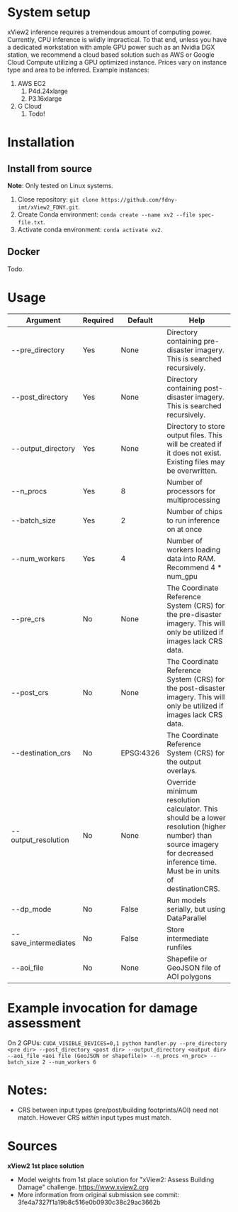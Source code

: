 # System setup
xView2 inference requires a tremendous amount of computing power. Currently, CPU inference is wildly 
impractical. To that end, unless you have a dedicated workstation with ample GPU power such as an Nvidia DGX station,
we recommend a cloud based solution such as AWS or Google Cloud Compute utilizing a GPU optimized instance. Prices vary
on instance type and area to be inferred. Example instances:
1. AWS EC2
    1. P4d.24xlarge
    2. P3.16xlarge
2. G Cloud
    1. Todo!

# Installation
## Install from source
**Note**: Only tested on Linux systems.
1. Close repository: `git clone https://github.com/fdny-imt/xView2_FDNY.git`.
2. Create Conda environment: `conda create --name xv2 --file spec-file.txt`.
3. Activate conda environment: `conda activate xv2`.
## Docker
Todo.

# Usage
|Argument|Required|Default|Help
|---|---|---|---|
|--pre_directory|Yes|None|Directory containing pre-disaster imagery. This is searched recursively.|
|--post_directory|Yes|None|Directory containing post-disaster imagery. This is searched recursively.|
|--output_directory|Yes|None|Directory to store output files. This will be created if it does not exist. Existing files may be overwritten.|
|--n_procs|Yes|8|Number of processors for multiprocessing|
|--batch_size|Yes|2|Number of chips to run inference on at once|
|--num_workers|Yes|4|Number of workers loading data into RAM. Recommend 4 * num_gpu|
|--pre_crs|No|None|The Coordinate Reference System (CRS) for the pre-disaster imagery. This will only be utilized if images lack CRS data.|
|--post_crs|No|None|The Coordinate Reference System (CRS) for the post-disaster imagery. This will only be utilized if images lack CRS data.|
|--destination_crs|No|EPSG:4326|The Coordinate Reference System (CRS) for the output overlays.|
|--output_resolution|No|None|Override minimum resolution calculator. This should be a lower resolution (higher number) than source imagery for decreased inference time. Must be in units of destinationCRS.|
|--dp_mode|No|False|Run models serially, but using DataParallel|
|--save_intermediates|No|False|Store intermediate runfiles|
|--aoi_file|No|None|Shapefile or GeoJSON file of AOI polygons

# Example invocation for damage assessment
On 2 GPUs:
`CUDA_VISIBLE_DEVICES=0,1 python handler.py --pre_directory <pre dir> --post_directory <post dir> --output_directory <output dir> --aoi_file <aoi file (GeoJSON or shapefile)> --n_procs <n_proc> --batch_size 2 --num_workers 6`

# Notes:
  - CRS between input types (pre/post/building footprints/AOI) need not match. However CRS *within* input types must match.  


# Sources
**xView2 1st place solution**
  - Model weights from 1st place solution for "xView2: Assess Building Damage" challenge. https://www.xview2.org
  - More information from original submission see commit: 3fe4a7327f1a19b8c516e0b0930c38c29ac3662b
